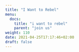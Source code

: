 ```yaml
---
title: "I Want to Rebel"
menu:
  docs:
    title: "i want to rebel"
    parent: "join us"
weight: 110
date: 2021-04-25T17:17:46+02:00
draft: false
---
```



